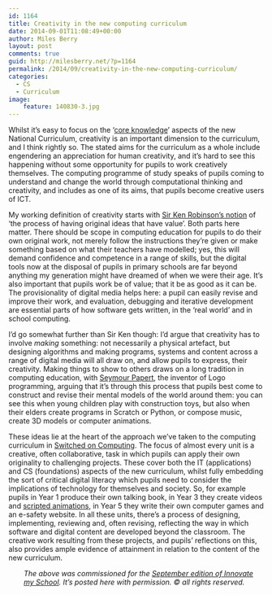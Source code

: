 ```yaml
---
id: 1164
title: Creativity in the new computing curriculum
date: 2014-09-01T11:08:49+00:00
author: Miles Berry
layout: post
comments: true
guid: http://milesberry.net/?p=1164
permalink: /2014/09/creativity-in-the-new-computing-curriculum/
categories:
  - CS
  - Curriculum
image:
    feature: 140830-3.jpg
---
```

Whilst it’s easy to focus on the ‘[core knowledge](http://blogs.spectator.co.uk/coffeehouse/2013/04/michael-goves-planned-national-curriculum-is-designed-to-renew-teaching-as-a-vocation/)’ aspects of the new National Curriculum, creativity is an important dimension to the curriculum, and I think rightly so. The stated aims for the curriculum as a whole include engendering an appreciation for human creativity, and it’s hard to see this happening without some opportunity for pupils to work creatively themselves. The computing programme of study speaks of pupils coming to understand and change the world through computational thinking and creativity, and includes as one of its aims, that pupils become creative users of ICT.

My working definition of creativity starts with [Sir Ken Robinson’s notion](http://books.google.co.uk/books?id=kWc7RyRoBjsC&pg=PT116&dq=%22the+process+of+having+original+ideas+that+have+value%22&hl=en&sa=X&ei=U7P9U56FFczgavrfgugN&ved=0CCAQ6AEwAA#v=onepage&q=%22the%20process%20of%20having%20original%20ideas%20that%20have%20value%22&f=false) of ‘the process of having original ideas that have value’. Both parts here matter. There should be scope in computing education for pupils to do their own original work, not merely follow the instructions they’re given or make something based on what their teachers have modelled; yes, this will demand confidence and competence in a range of skills, but the digital tools now at the disposal of pupils in primary schools are far beyond anything my generation might have dreamed of when we were their age. It’s also important that pupils work be of value; that it be as good as it can be. The provisionality of digital media helps here: a pupil can easily revise and improve their work, and evaluation, debugging and iterative development are essential parts of how software gets written, in the ‘real world’ and in school computing.

I’d go somewhat further than Sir Ken though: I’d argue that creativity has to involve _making_ something: not necessarily a physical artefact, but designing algorithms and making programs, systems and content across a range of digital media will all draw on, and allow pupils to express, their creativity. Making things to show to others draws on a long tradition in computing education, with [Seymour Papert](http://www.papert.org/articles/SituatingConstructionism.html), the inventor of Logo programming, arguing that it’s through this process that pupils best come to construct and revise their mental models of the world around them: you can see this when young children play with construction toys, but also when their elders create programs in Scratch or Python, or compose music, create 3D models or computer animations.

These ideas lie at the heart of the approach we’ve taken to the computing curriculum in [Switched on Computing](http://www.switchedoncomputing.co.uk/). The focus of almost every unit is a creative, often collaborative, task in which pupils can apply their own originality to challenging projects. These cover both the IT (applications) and CS (foundations) aspects of the new curriculum, whilst fully embedding the sort of critical digital literacy which pupils need to consider the implications of technology for themselves and society. So, for example pupils in Year 1 produce their own talking book, in Year 3 they create videos and [scripted animations](http://www.risingstars-uk.com/uploads/publications/1336.pdf), in Year 5 they write their own computer games and an e-safety website. In all these units, there’s a process of designing, implementing, reviewing and, often revising, reflecting the way in which software and digital content are developed beyond the classroom. The creative work resulting from these projects, and pupils’ reflections on this, also provides ample evidence of attainment in relation to the content of the new curriculum.

<p style="padding-left: 30px;">
  <em>The above was commissioned for the <a href="http://www.innovatemyschool.com/industry-expert-articles/item/1081-creativity-in-the-new-computing-curriculum.html">September edition of Innovate my School</a>. It&#8217;s posted here with permission. © all rights reserved.</em>
</p>
